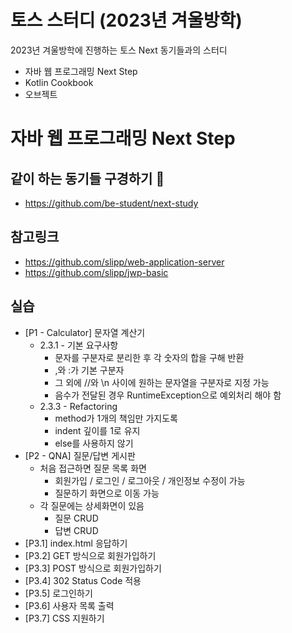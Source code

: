 # 토스 스터디 (2023년 겨울방학)
2023년 겨울방학에 진행하는 토스 Next 동기들과의 스터디

- 자바 웹 프로그래밍 Next Step
- Kotlin Cookbook
- 오브젝트

# 자바 웹 프로그래밍 Next Step
## 같이 하는 동기들 구경하기 👀
- https://github.com/be-student/next-study

## 참고링크
- https://github.com/slipp/web-application-server
- https://github.com/slipp/jwp-basic

## 실습
- [P1 - Calculator] 문자열 계산기
	- 2.3.1 - 기본 요구사항
		- 문자를 구분자로 분리한 후 각 숫자의 합을 구해 반환
		- ,와 :가 기본 구분자
		- 그 외에 //와 \n 사이에 원하는 문자열을 구분자로 지정 가능
		- 음수가 전달된 경우 RuntimeException으로 예외처리 해야 함
	- 2.3.3 - Refactoring
		- method가 1개의 책임만 가지도록
		- indent 깊이를 1로 유지
		- else를 사용하지 않기
- [P2 - QNA] 질문/답변 게시판
	- 처음 접근하면 질문 목록 화면
	    - 회원가입 / 로그인 / 로그아웃 / 개인정보 수정이 가능
	    - 질문하기 화면으로 이동 가능
	- 각 질문에는 상세화면이 있음
	    - 질문 CRUD
	    - 답변 CRUD
- [P3.1] index.html 응답하기
- [P3.2] GET 방식으로 회원가입하기
- [P3.3] POST 방식으로 회원가입하기
- [P3.4] 302 Status Code 적용
- [P3.5] 로그인하기
- [P3.6] 사용자 목록 출력
- [P3.7] CSS 지원하기
